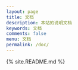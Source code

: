 ```yaml
---
layout: page
title: 文档
description: 本站的说明文档
keywords: 文档
comments: false
menu: 文档
permalink: /doc/
---
```


{% site.README.md %}